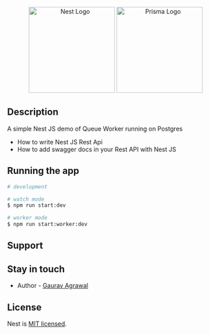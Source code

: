 <p align="center">
  <a href="http://nestjs.com/" target="blank"><img src="https://nestjs.com/img/logo-small.svg" width="200" alt="Nest Logo" /></a>
  <a href="https://www.prisma.io/" target="blank"><img src="https://www.prisma.io/images/prisma-logo.svg" width="200" alt="Prisma Logo" /></a>
</p>


## Description
A simple Nest JS demo of Queue Worker running on Postgres
- How to write Nest JS Rest Api
- How to add swagger docs in your Rest API with Nest JS


## Running the app

```bash
# development

# watch mode
$ npm run start:dev

# worker mode
$ npm run start:worker:dev
```


## Support


## Stay in touch

- Author - [Gaurav Agrawal](agrawalgaurav1999@gmail.com)

## License

Nest is [MIT licensed](LICENSE).
